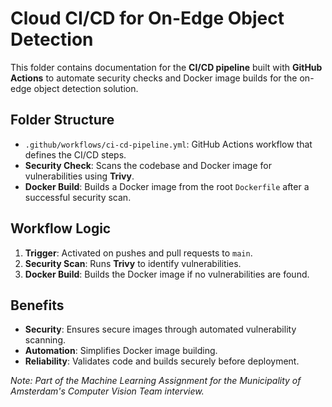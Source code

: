 # Cloud CI/CD for On-Edge Object Detection

This folder contains documentation for the **CI/CD pipeline** built with **GitHub Actions** to automate security checks and Docker image builds for the on-edge object detection solution.

## Folder Structure

- `.github/workflows/ci-cd-pipeline.yml`: GitHub Actions workflow that defines the CI/CD steps.
- **Security Check**: Scans the codebase and Docker image for vulnerabilities using **Trivy**.
- **Docker Build**: Builds a Docker image from the root `Dockerfile` after a successful security scan.

## Workflow Logic

1. **Trigger**: Activated on pushes and pull requests to `main`.
2. **Security Scan**: Runs **Trivy** to identify vulnerabilities.
3. **Docker Build**: Builds the Docker image if no vulnerabilities are found.

## Benefits

- **Security**: Ensures secure images through automated vulnerability scanning.
- **Automation**: Simplifies Docker image building.
- **Reliability**: Validates code and builds securely before deployment.


*Note: Part of the Machine Learning Assignment for the Municipality of Amsterdam's Computer Vision Team interview.*

